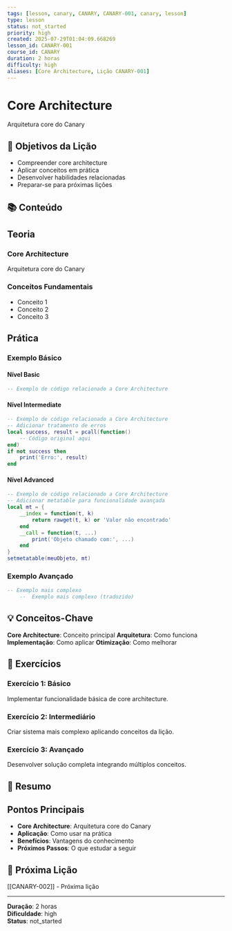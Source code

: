 ```yaml
---
tags: [lesson, canary, CANARY, CANARY-001, canary, lesson]
type: lesson
status: not_started
priority: high
created: 2025-07-29T01:04:09.668269
lesson_id: CANARY-001
course_id: CANARY
duration: 2 horas
difficulty: high
aliases: [Core Architecture, Lição CANARY-001]
---
```


# Core Architecture

Arquitetura core do Canary

## 🎯 Objetivos da Lição

- Compreender core architecture
- Aplicar conceitos em prática
- Desenvolver habilidades relacionadas
- Preparar-se para próximas lições

## 📚 Conteúdo


## Teoria

### Core Architecture
Arquitetura core do Canary

### Conceitos Fundamentais
- Conceito 1
- Conceito 2
- Conceito 3

## Prática

### Exemplo Básico
#### Nível Basic
```lua
-- Exemplo de código relacionado a Core Architecture
```

#### Nível Intermediate
```lua
-- Exemplo de código relacionado a Core Architecture
-- Adicionar tratamento de erros
local success, result = pcall(function()
    -- Código original aqui
end)
if not success then
    print('Erro:', result)
end
```

#### Nível Advanced
```lua
-- Exemplo de código relacionado a Core Architecture
-- Adicionar metatable para funcionalidade avançada
local mt = {
    __index = function(t, k)
        return rawget(t, k) or 'Valor não encontrado'
    end
    __call = function(t, ...)
        print('Objeto chamado com:', ...)
    end
}
setmetatable(meuObjeto, mt)
```

### Exemplo Avançado
```lua
-- Exemplo mais complexo
    --  Exemplo mais complexo (traduzido)
```


## 💡 Conceitos-Chave

**Core Architecture**: Conceito principal
**Arquitetura**: Como funciona
**Implementação**: Como aplicar
**Otimização**: Como melhorar

## 🧪 Exercícios


### Exercício 1: Básico
Implementar funcionalidade básica de core architecture.

### Exercício 2: Intermediário
Criar sistema mais complexo aplicando conceitos da lição.

### Exercício 3: Avançado
Desenvolver solução completa integrando múltiplos conceitos.


## 📝 Resumo


## Pontos Principais

- **Core Architecture**: Arquitetura core do Canary
- **Aplicação**: Como usar na prática
- **Benefícios**: Vantagens do conhecimento
- **Próximos Passos**: O que estudar a seguir


## 🔗 Próxima Lição

[[CANARY-002]] - Próxima lição

---

**Duração**: 2 horas  
**Dificuldade**: high  
**Status**: not_started
